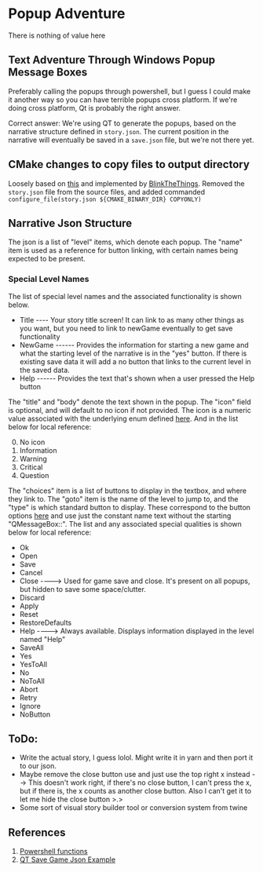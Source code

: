 # Popup Adventure
There is nothing of value here


## Text Adventure Through Windows Popup Message Boxes
Preferably calling the popups through powershell, but I guess I could make it another way so you can have terrible popups cross platform. If we're doing cross platform, Qt is probably the right answer.

Correct answer: We're using QT to generate the popups, based on the narrative structure defined in ```story.json```. The current position in the narrative will eventually be saved in a ```save.json``` file, but we're not there yet.  

## CMake changes to copy files to output directory
Loosely based on [this](https://stackoverflow.com/questions/34799916/copy-file-from-source-directory-to-binary-directory-using-cmake) and implemented by [BlinkTheThings](https://github.com/BlinkTheThings). Removed the ```story.json``` file from the source files, and added commanded ```configure_file(story.json ${CMAKE_BINARY_DIR} COPYONLY)``` 


## Narrative Json Structure
The json is a list of "level" items, which denote each popup. The "name" item is used as a reference for button linking, with certain names being expected to be present. 

### Special Level Names
The list of special level names and the associated functionality is shown below.

 - Title ---- Your story title screen! It can link to as many other things as you want, but you need to link to newGame eventually to get save functionality
 - NewGame ------ Provides the information for starting a new game and what the starting level of the narrative is in the "yes" button. If there is existing save data it will add a no button that links to the current level in the saved data.
 - Help ------ Provides the text that's shown when a user pressed the Help button

The "title" and "body" denote the text shown in the popup. The "icon" field is optional, and will default to no icon if not provided. The icon is a numeric value associated with the underlying enum defined [here](https://doc.qt.io/qt-6/qmessagebox.html#Icon-enum). And in the list below for local reference:

 0. No icon
 1. Information
 2. Warning
 3. Critical
 4. Question

The "choices" item is a list of buttons to display in the textbox, and where they link to. The "goto" item is the name of the level to jump to, and the "type" is which standard button to display. These correspond to the button options [here](https://doc.qt.io/qt-6/qmessagebox.html#StandardButton-enum) and use just the constant name text without the starting "QMessageBox::". The list and any associated special qualities is shown below for local reference:

 - Ok
 - Open
 - Save
 - Cancel
 - Close ----> Used for game save and close. It's present on all popups, but hidden to save some space/clutter.
 - Discard
 - Apply
 - Reset
 - RestoreDefaults
 - Help ----> Always available. Displays information displayed in the level named "Help"
 - SaveAll
 - Yes
 - YesToAll
 - No
 - NoToAll
 - Abort
 - Retry
 - Ignore
 - NoButton

## ToDo:
 - Write the actual story, I guess lolol. Might write it in yarn and then port it to our json.
 - Maybe remove the close button use and just use the top right x instead --> This doesn't work right, if there's no close button, I can't press the x, but if there is, the x counts as another close button. Also I can't get it to let me hide the close button >.>
 - Some sort of visual story builder tool or conversion system from twine




## References
1. [Powershell functions](https://learn.microsoft.com/en-us/powershell/scripting/learn/ps101/09-functions?view=powershell-7.3)
2. [QT Save Game Json Example](https://doc.qt.io/qt-6/qtcore-serialization-savegame-example.html)
